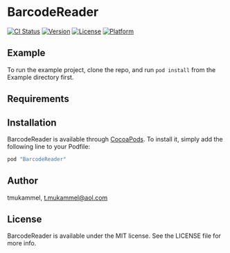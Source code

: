 # BarcodeReader

[![CI Status](http://img.shields.io/travis/tmukammel/BarcodeReader.svg?style=flat)](https://travis-ci.org/tmukammel/BarcodeReader)
[![Version](https://img.shields.io/cocoapods/v/BarcodeReader.svg?style=flat)](http://cocoapods.org/pods/BarcodeReader)
[![License](https://img.shields.io/cocoapods/l/BarcodeReader.svg?style=flat)](http://cocoapods.org/pods/BarcodeReader)
[![Platform](https://img.shields.io/cocoapods/p/BarcodeReader.svg?style=flat)](http://cocoapods.org/pods/BarcodeReader)

## Example

To run the example project, clone the repo, and run `pod install` from the Example directory first.

## Requirements

## Installation

BarcodeReader is available through [CocoaPods](http://cocoapods.org). To install
it, simply add the following line to your Podfile:

```ruby
pod "BarcodeReader"
```

## Author

tmukammel, t.mukammel@aol.com

## License

BarcodeReader is available under the MIT license. See the LICENSE file for more info.
